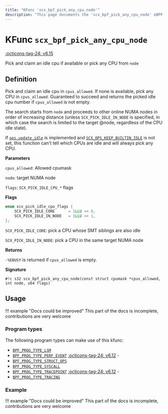 ```yaml
---
title: "KFunc 'scx_bpf_pick_any_cpu_node'"
description: "This page documents the 'scx_bpf_pick_any_cpu_node' eBPF kfunc, including its definition, usage, program types that can use it, and examples."
---
```

# KFunc `scx_bpf_pick_any_cpu_node`

<!-- [FEATURE_TAG](scx_bpf_pick_any_cpu_node) -->
[:octicons-tag-24: v6.15](https://github.com/torvalds/linux/commit/01059219b0cfdb9fc0d5bd60458e614a3135e6e7)
<!-- [/FEATURE_TAG] -->

Pick and claim an idle cpu if available or pick any CPU from `node`

## Definition

Pick and claim an idle cpu in `cpus_allowed`. If none is available, pick any CPU in `cpus_allowed`. Guaranteed to succeed and returns the picked idle cpu number if `cpus_allowed` is not empty.

The search starts from `node` and proceeds to other online NUMA nodes in order of increasing distance (unless `SCX_PICK_IDLE_IN_NODE` is specified, in which case the search is limited to the target @node, regardless of the CPU idle state).

If [`ops.update_idle`](../program-type/BPF_PROG_TYPE_STRUCT_OPS/sched_ext_ops.md#update_idle) is implemented and [`SCX_OPS_KEEP_BUILTIN_IDLE`](../program-type/BPF_PROG_TYPE_STRUCT_OPS/sched_ext_ops.md#scx_ops_keep_builtin_idle) is not set, this function can't tell which CPUs are idle and will always pick any CPU.

**Parameters**

`cpus_allowed`: Allowed cpumask

`node`: target NUMA node

`flags`: `SCX_PICK_IDLE_CPU_*` flags

**Flags**

```c
enum scx_pick_idle_cpu_flags {
	SCX_PICK_IDLE_CORE      = 1LLU << 0,
	SCX_PICK_IDLE_IN_NODE   = 1LLU << 1,
};
```

`SCX_PICK_IDLE_CORE`: pick a CPU whose SMT siblings are also idle

`SCX_PICK_IDLE_IN_NODE`: pick a CPU in the same target NUMA node 

**Returns**

`-%EBUSY` is returned if `cpus_allowed` is empty.

**Signature**

<!-- [KFUNC_DEF] -->
`#!c s32 scx_bpf_pick_any_cpu_node(const struct cpumask *cpus_allowed, int node, u64 flags)`
<!-- [/KFUNC_DEF] -->

## Usage

!!! example "Docs could be improved"
    This part of the docs is incomplete, contributions are very welcome

### Program types

The following program types can make use of this kfunc:

<!-- [KFUNC_PROG_REF] -->
- [`BPF_PROG_TYPE_LSM`](../program-type/BPF_PROG_TYPE_LSM.md)
- [`BPF_PROG_TYPE_PERF_EVENT`](../program-type/BPF_PROG_TYPE_PERF_EVENT.md) [:octicons-tag-24: v6.12](https://github.com/torvalds/linux/commit/bc638d8cb5be813d4eeb9f63cce52caaa18f3960) - 
- [`BPF_PROG_TYPE_STRUCT_OPS`](../program-type/BPF_PROG_TYPE_STRUCT_OPS.md)
- [`BPF_PROG_TYPE_SYSCALL`](../program-type/BPF_PROG_TYPE_SYSCALL.md)
- [`BPF_PROG_TYPE_TRACEPOINT`](../program-type/BPF_PROG_TYPE_TRACEPOINT.md) [:octicons-tag-24: v6.12](https://github.com/torvalds/linux/commit/bc638d8cb5be813d4eeb9f63cce52caaa18f3960) - 
- [`BPF_PROG_TYPE_TRACING`](../program-type/BPF_PROG_TYPE_TRACING.md)
<!-- [/KFUNC_PROG_REF] -->

### Example

!!! example "Docs could be improved"
    This part of the docs is incomplete, contributions are very welcome

